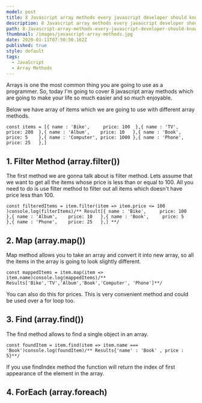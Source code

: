 ```yaml
---
model: post
title: 8 Javascript array methods every javascript developer should know!
description: 8 Javascript array methods every javascript developer should know!
path: 8-Javascript-array-methods-every-javascript-developer-should-know
thumbnail: /images/javascript-array-methods.jpg
date: 2020-01-11T07:50:50.162Z
published: true
style: default
tags:
  - JavaScript
  - Array Methods
---
```

 Arrays is one the most common thing you are going to use as a programmer. So, today I'm going to cover 8 javascript array methods which are going to make your life so much easier and so much enjoyable.

Below  we have array of items which we are going to use with different array methods.

```
const items = [{ name : 'Bike',     price: 100  },{ name : 'TV',       price: 200  },{ name : 'Album',    price: 10   },{ name : 'Book',     price: 5    },{ name : 'Computer', price: 1000 },{ name : 'Phone',    price: 25   },]
```

## 1. Filter Method (array.filter())

The first method we are gonna talk about is filter method. Lets assume that we want to get all the items whose price is less than or equal to 100. All you need to do is use filter method to filter out all items which doesn't have price less than 100.

```
const filteredItems = item.filter(item => item.price <= 100 )console.log(filterItems)/** Result[{ name : 'Bike',     price: 100  },{ name : 'Album',    price: 10   },{ name : 'Book',     price: 5    },{ name : 'Phone',    price: 25   },] **/
```

## 2. Map (array.map()) 

Map method allows you to take an array and convert it into new array, so all the items in the array is going to look slightly different.

```
const mappedItems = item.map(item => item.name)console.log(mappedItems)/** Results['Bike','TV','Album','Book','Computer', 'Phone']**/
```

You can also do this for prices. This is very convenient method and could be used over a for loop too.

## 3. Find (array.find()) 

The find method allows to find a single object in an array.

```
const foundItem = item.find(item => item.name === 'Book')console.log(foundItem)/** Results{'name' : 'Book' , price : 5}**/
```

If you use findIndex method the function will return the index of first appearance of the element in the array.

## 4. ForEach (array.foreach)
